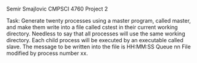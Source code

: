 Semir Smajlovic
CMPSCI 4760
Project 2

Task:
Generate twenty processes using a master program, called master, and make them write into a file called cstest in their current working directory. Needless to say that all processes will use the same working directory. Each child process will be executed by an executable called slave. The message to be written into the file is HH:MM:SS Queue nn File modified by process number xx.